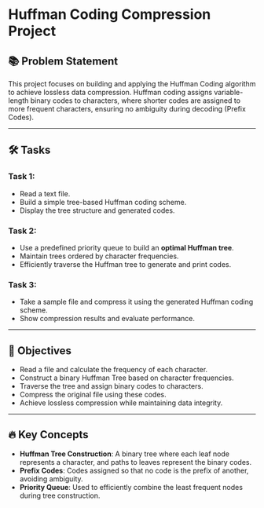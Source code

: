 ﻿# Huffman Coding Compression Project

## 📚 Problem Statement

This project focuses on building and applying the Huffman Coding algorithm to achieve lossless data compression. Huffman coding assigns variable-length binary codes to characters, where shorter codes are assigned to more frequent characters, ensuring no ambiguity during decoding (Prefix Codes).

---

## 🛠️ Tasks

### Task 1: 
- Read a text file.
- Build a simple tree-based Huffman coding scheme.
- Display the tree structure and generated codes.

### Task 2:
- Use a predefined priority queue to build an **optimal Huffman tree**.
- Maintain trees ordered by character frequencies.
- Efficiently traverse the Huffman tree to generate and print codes.

### Task 3:
- Take a sample file and compress it using the generated Huffman coding scheme.
- Show compression results and evaluate performance.

---

## 🎯 Objectives

- Read a file and calculate the frequency of each character.
- Construct a binary Huffman Tree based on character frequencies.
- Traverse the tree and assign binary codes to characters.
- Compress the original file using these codes.
- Achieve lossless compression while maintaining data integrity.

---

## 🔥 Key Concepts

- **Huffman Tree Construction**: A binary tree where each leaf node represents a character, and paths to leaves represent the binary codes.
- **Prefix Codes**: Codes assigned so that no code is the prefix of another, avoiding ambiguity.
- **Priority Queue**: Used to efficiently combine the least frequent nodes during tree construction.

